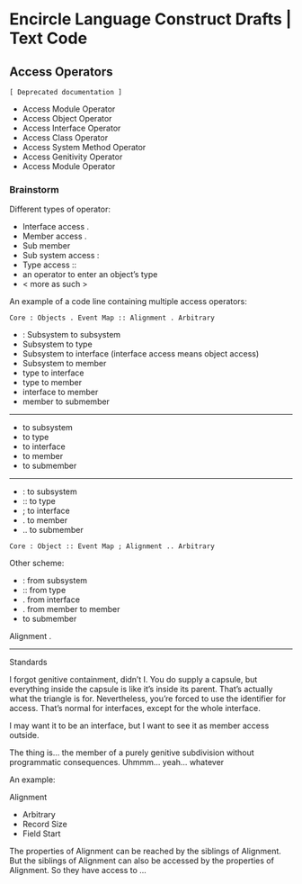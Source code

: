 ﻿Encircle Language Construct Drafts | Text Code
==============================================

Access Operators
----------------

`[ Deprecated documentation ]`

- Access Module Operator
- Access Object Operator
- Access Interface Operator
- Access Class Operator
- Access System Method Operator
- Access Genitivity Operator
- Access Module Operator

### Brainstorm

Different types of operator:

- Interface access .
- Member access .
- Sub member
- Sub system access :
- Type access ::
- an operator to enter an object’s type
- < more as such >

An example of a code line containing multiple access operators:

```
Core : Objects . Event Map :: Alignment . Arbitrary
```

- : Subsystem to subsystem
- Subsystem to type
- Subsystem to interface (interface access means object access)
- Subsystem to member
- type to interface
- type to member
- interface to member
- member to submember
-----
- to subsystem
- to type
- to interface
- to member
- to submember
-----
- : to subsystem
- :: to type
- ; to interface
- . to member
- .. to submember

```
Core : Object :: Event Map ; Alignment .. Arbitrary
```

Other scheme:

- : from subsystem
- :: from type
- . from interface
- . from member to member
- to submember

Alignment . 

-----

Standards

I forgot genitive containment, didn’t I. You do supply a capsule, but everything inside the capsule is like it’s inside its parent. That’s actually what the triangle is for. Nevertheless, you’re forced to use the identifier for access. That’s normal for interfaces, except for the whole interface.

I may want it to be an interface, but I want to see it as member access outside.

The thing is… the member of a purely genitive subdivision without programmatic consequences. Uhmmm… yeah… whatever

An example:

Alignment
- Arbitrary
- Record Size
- Field Start

The properties of Alignment can be reached by the siblings of Alignment. But the siblings of Alignment can also be accessed by the properties of Alignment. So they have access to ...